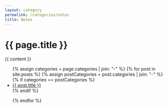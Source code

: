 ```yaml
---
layout: category
permalink: /categories/notes
title: Notes
---
```


<h1>
  {{ page.title }}
</h1>
{{ content }}
<ul class="posts">
  {% assign categories = page.categories | join: "-" %}
  {% for post in site.posts %}
    {% assign postCategories = post.categories | join: "-" %}
    {% if categories == postCategories %}
      <li>
        <a href="{{ site.baseurl }}{{ post.url }}">{{ post.title }}</a>
      </li>
    {% endif %}
    
  {% endfor %}

</ul>
